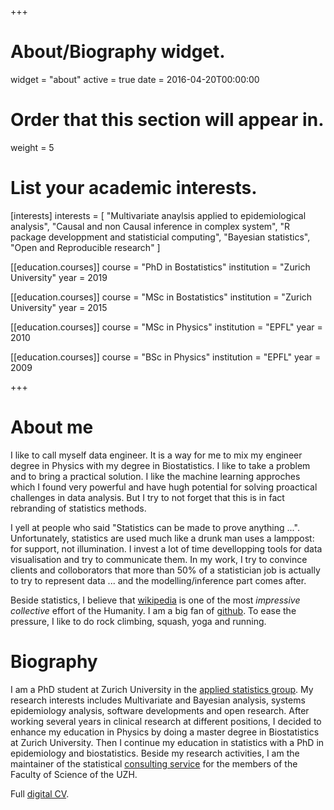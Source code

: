 +++
# About/Biography widget.
widget = "about"
active = true
date = 2016-04-20T00:00:00

# Order that this section will appear in.
weight = 5

# List your academic interests.
[interests]
  interests = [
    "Multivariate anaylsis applied to epidemiological analysis",
    "Causal and non Causal inference in complex system",
    "R package developpment and statisticial computing",
    "Bayesian statistics",
    "Open and Reproducible research"
  ]


[[education.courses]]
  course = "PhD in Bostatistics"
  institution = "Zurich University"
  year = 2019

[[education.courses]]
  course = "MSc in Bostatistics"
  institution = "Zurich University"
  year = 2015
  
[[education.courses]]
  course = "MSc in Physics"
  institution = "EPFL"
  year = 2010

[[education.courses]]
  course = "BSc in Physics"
  institution = "EPFL"
  year = 2009
 
+++

# About me

I like to call myself data engineer. It is a way for me to mix my engineer degree in Physics with my degree in Biostatistics. I like to take a problem and to bring a practical solution. I like the machine learning approches which I found very powerful and have hugh potential for solving proactical challenges in data analysis. But I try to not forget that this is in fact rebranding of statistics methods. 

I yell at people who said "Statistics can be made to prove anything ...". Unfortunately, statistics are used much like a drunk man uses a lamppost: for support, not illumination. I invest a lot of time devellopping tools for data visualisation and try to communicate them. In my work, I try to convince clients and colloborators that more than 50% of a statistician job is actually to try to represent data ... and the modelling/inference part comes after.

Beside statistics, I believe that [wikipedia](https://www.wikipedia.org/) is one of the most *impressive* *collective* effort of the Humanity. I am a big fan of [github](https://github.com/). To ease the pressure, I like to do rock climbing, squash, yoga and running.

# Biography

I am a PhD student at Zurich University in the [applied statistics group](https://www.math.uzh.ch/as/). My research interests includes Multivariate and Bayesian analysis, systems epidemiology analysis, software developments and open research. After working several years in clinical research at different positions, I decided to enhance my education in Physics by doing a master degree in Biostatistics at Zurich University. Then I continue my education in statistics with a PhD in epidemiology and biostatistics. Beside my research activities, I am the maintainer of the statistical [consulting service](https://www.math.uzh.ch/as/index.php?id=consulting_as) for the members of the Faculty of Science of the UZH.

Full <a href = "https://curriculum.netlify.com/" target="_blank"> digital CV</a>.

